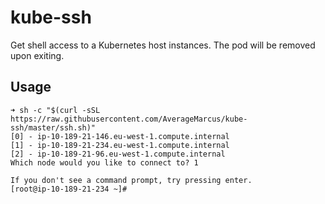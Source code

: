 # kube-ssh

Get shell access to a Kubernetes host instances. The pod will be removed upon exiting.

## Usage

```shell
➜ sh -c "$(curl -sSL https://raw.githubusercontent.com/AverageMarcus/kube-ssh/master/ssh.sh)"
[0] - ip-10-189-21-146.eu-west-1.compute.internal
[1] - ip-10-189-21-234.eu-west-1.compute.internal
[2] - ip-10-189-21-96.eu-west-1.compute.internal
Which node would you like to connect to? 1

If you don't see a command prompt, try pressing enter.
[root@ip-10-189-21-234 ~]#
```
